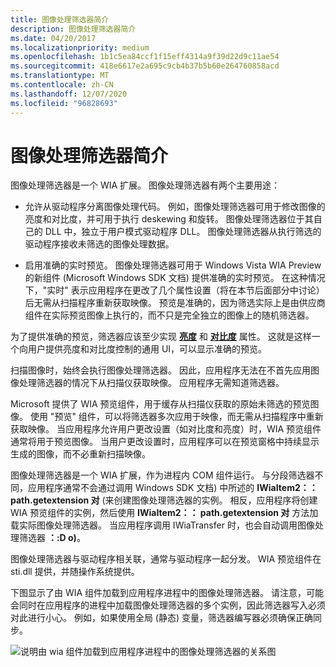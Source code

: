 ```yaml
---
title: 图像处理筛选器简介
description: 图像处理筛选器简介
ms.date: 04/20/2017
ms.localizationpriority: medium
ms.openlocfilehash: 1b1c5ea84ccf1f15eff4314a9f39d22d9c11ae54
ms.sourcegitcommit: 418e6617e2a695c9cb4b37b5b60e264760858acd
ms.translationtype: MT
ms.contentlocale: zh-CN
ms.lasthandoff: 12/07/2020
ms.locfileid: "96828693"
---
```

# <a name="introduction-to-image-processing-filters"></a>图像处理筛选器简介





图像处理筛选器是一个 WIA 扩展。 图像处理筛选器有两个主要用途：

-   允许从驱动程序分离图像处理代码。 例如，图像处理筛选器可用于修改图像的亮度和对比度，并可用于执行 deskewing 和旋转。 图像处理筛选器位于其自己的 DLL 中，独立于用户模式驱动程序 DLL。 图像处理筛选器从执行筛选的驱动程序接收未筛选的图像处理数据。

-   启用准确的实时预览。 图像处理筛选器可用于 Windows Vista WIA Preview 的新组件 (Microsoft Windows SDK 文档) 提供准确的实时预览。 在这种情况下，"实时" 表示应用程序在更改了几个属性设置（将在本节后面部分中讨论）后无需从扫描程序重新获取映像。 预览是准确的，因为筛选实际上是由供应商组件在实际预览图像上执行的，而不只是完全独立的图像上的随机筛选器。

为了提供准确的预览，筛选器应该至少实现 [**亮度**](./wia-ips-brightness.md) 和 [**对比度**](./wia-ips-contrast.md) 属性。 这就是这样一个向用户提供亮度和对比度控制的通用 UI，可以显示准确的预览。

扫描图像时，始终会执行图像处理筛选器。 因此，应用程序无法在不首先应用图像处理筛选器的情况下从扫描仪获取映像。 应用程序无需知道筛选器。

Microsoft 提供了 WIA 预览组件，用于缓存从扫描仪获取的原始未筛选的预览图像。 使用 "预览" 组件，可以将筛选器多次应用于映像，而无需从扫描程序中重新获取映像。 当应用程序允许用户更改设置（如对比度和亮度）时，WIA 预览组件通常将用于预览图像。 当用户更改设置时，应用程序可以在预览窗格中持续显示生成的图像，而不必重新扫描映像。

图像处理筛选器是一个 WIA 扩展，作为进程内 COM 组件运行。 与分段筛选器不同，应用程序通常不会通过调用 Windows SDK 文档) 中所述的 **IWiaItem2：： path.getextension 对** (来创建图像处理筛选器的实例。 相反，应用程序将创建 WIA 预览组件的实例，然后使用 **IWiaItem2：： path.getextension 对** 方法加载实际图像处理筛选器。 当应用程序调用 IWiaTransfer 时，也会自动调用图像处理筛选器 **：:D o)**。

图像处理筛选器与驱动程序相关联，通常与驱动程序一起分发。 WIA 预览组件在 sti.dll 提供，并随操作系统提供。

下图显示了由 WIA 组件加载到应用程序进程中的图像处理筛选器。 请注意，可能会同时在应用程序的进程中加载图像处理筛选器的多个实例，因此筛选器写入必须对此进行小心。 例如，如果使用全局 (静态) 变量，筛选器编写器必须确保正确同步。

![说明由 wia 组件加载到应用程序进程中的图像处理筛选器的关系图](images/wia-components-app-process.png)

 

